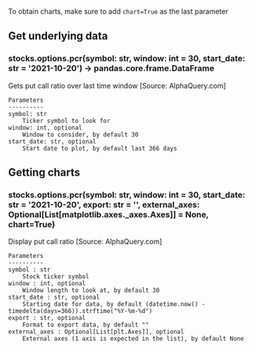 To obtain charts, make sure to add `chart=True` as the last parameter

## Get underlying data 
### stocks.options.pcr(symbol: str, window: int = 30, start_date: str = '2021-10-20') -> pandas.core.frame.DataFrame

Gets put call ratio over last time window [Source: AlphaQuery.com]

    Parameters
    ----------
    symbol: str
        Ticker symbol to look for
    window: int, optional
        Window to consider, by default 30
    start_date: str, optional
        Start date to plot, by default last 366 days

## Getting charts 
### stocks.options.pcr(symbol: str, window: int = 30, start_date: str = '2021-10-20', export: str = '', external_axes: Optional[List[matplotlib.axes._axes.Axes]] = None, chart=True)

Display put call ratio [Source: AlphaQuery.com]

    Parameters
    ----------
    symbol : str
        Stock ticker symbol
    window : int, optional
        Window length to look at, by default 30
    start_date : str, optional
        Starting date for data, by default (datetime.now() - timedelta(days=366)).strftime("%Y-%m-%d")
    export : str, optional
        Format to export data, by default ""
    external_axes : Optional[List[plt.Axes]], optional
        External axes (1 axis is expected in the list), by default None
